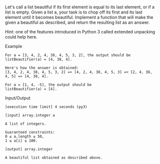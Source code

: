 Let's call a list beautiful if its first element is equal to its last element, or if a list is empty. Given a list a, your task is to chop off its first and its last element until it becomes beautiful. Implement a function that will make the given a beautiful as described, and return the resulting list as an answer.

Hint: one of the features introduced in Python 3 called extended unpacking could help here.

Example

    For a = [3, 4, 2, 4, 38, 4, 5, 3, 2], the output should be
    listBeautifier(a) = [4, 38, 4].

    Here's how the answer is obtained:
    [3, 4, 2, 4, 38, 4, 5, 3, 2] => [4, 2, 4, 38, 4, 5, 3] => [2, 4, 38, 4, 5] => [4, 38, 4].

    For a = [1, 4, -5], the output should be
    listBeautifier(a) = [4].

Input/Output

    [execution time limit] 4 seconds (py3)

    [input] array.integer a

    A list of integers.

    Guaranteed constraints:
    0 ≤ a.length ≤ 50,
    1 ≤ a[i] ≤ 100.

    [output] array.integer

    A beautiful list obtained as described above.
